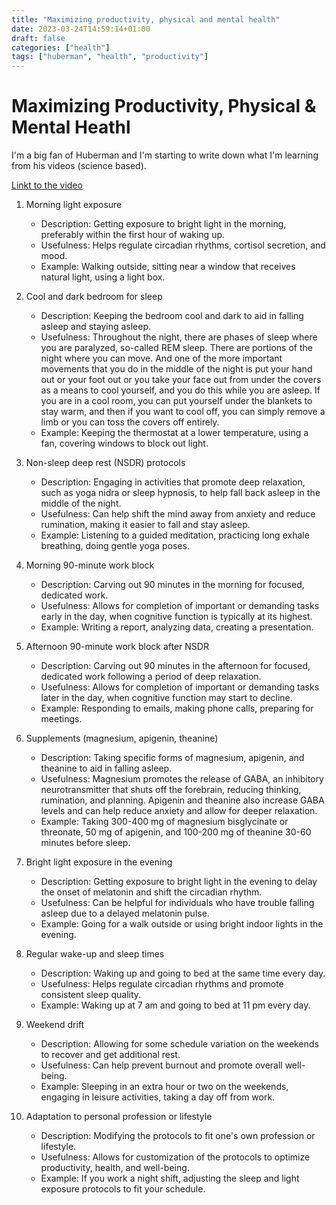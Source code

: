 ```yaml
---
title: "Maximizing productivity, physical and mental health"
date: 2023-03-24T14:59:14+01:00
draft: false
categories: ["health"]
tags: ["huberman", "health", "productivity"]
---
```


<!-- Title: Maximizing productivity, physical and mental health -->
<!-- Date: 2023-03-11 -->
<!-- Modified: 2023-03-11 -->
<!-- Category: Life -->
<!-- Tags: life, productivity, health -->
<!-- Slug: maximizing_productiviy_physical_and_mental_health -->
<!-- Authors: Maximiliano Greco -->

# Maximizing Productivity, Physical & Mental Heathl

I'm a big fan of Huberman and I'm starting to write down what I'm learning from
his videos (science based).

[Linkt to the video](https://www.youtube.com/watch?v=aXvDEmo6uS4)


1. Morning light exposure

    - Description: Getting exposure to bright light in the morning, preferably
      within the first hour of waking up.
    - Usefulness: Helps regulate circadian rhythms, cortisol secretion, and
      mood.
    - Example: Walking outside, sitting near a window that receives natural light, using a light box.

2. Cool and dark bedroom for sleep

    - Description: Keeping the bedroom cool and dark to aid in falling asleep and staying asleep.
    - Usefulness: Throughout the night, there are phases of sleep where you are paralyzed, so-called REM sleep. There are portions of the night where you can move. And one of the more important movements that you do in the middle of the night is put your hand out or your foot out or you take your face out from under the covers as a means to cool yourself, and you do this while you are asleep. If you are in a cool room, you can put yourself under the blankets to stay warm, and then if you want to cool off, you can simply remove a limb or you can toss the covers off entirely.
    - Example: Keeping the thermostat at a lower temperature, using a fan, covering windows to block out light.

3. Non-sleep deep rest (NSDR) protocols

    - Description: Engaging in activities that promote deep relaxation, such as yoga nidra or sleep hypnosis, to help fall back asleep in the middle of the night.
    - Usefulness: Can help shift the mind away from anxiety and reduce rumination, making it easier to fall and stay asleep.
    - Example: Listening to a guided meditation, practicing long exhale breathing, doing gentle yoga poses.

4. Morning 90-minute work block

    - Description: Carving out 90 minutes in the morning for focused, dedicated work.
    - Usefulness: Allows for completion of important or demanding tasks early in the day, when cognitive function is typically at its highest.
    - Example: Writing a report, analyzing data, creating a presentation.

5. Afternoon 90-minute work block after NSDR

    - Description: Carving out 90 minutes in the afternoon for focused, dedicated work following a period of deep relaxation.
    - Usefulness: Allows for completion of important or demanding tasks later in the day, when cognitive function may start to decline.
    - Example: Responding to emails, making phone calls, preparing for meetings.

6. Supplements (magnesium, apigenin, theanine)

    - Description: Taking specific forms of magnesium, apigenin, and theanine to aid in falling asleep.
    - Usefulness: Magnesium promotes the release of GABA, an inhibitory neurotransmitter that shuts off the forebrain, reducing thinking, rumination, and planning. Apigenin and theanine also increase GABA levels and can help reduce anxiety and allow for deeper relaxation.
    - Example: Taking 300-400 mg of magnesium bisglycinate or threonate, 50 mg of apigenin, and 100-200 mg of theanine 30-60 minutes before sleep.

7. Bright light exposure in the evening

    - Description: Getting exposure to bright light in the evening to delay the onset of melatonin and shift the circadian rhythm.
    - Usefulness: Can be helpful for individuals who have trouble falling asleep due to a delayed melatonin pulse.
    - Example: Going for a walk outside or using bright indoor lights in the evening.

8. Regular wake-up and sleep times

    - Description: Waking up and going to bed at the same time every day.
    - Usefulness: Helps regulate circadian rhythms and promote consistent sleep quality.
    - Example: Waking up at 7 am and going to bed at 11 pm every day.

9. Weekend drift

    - Description: Allowing for some schedule variation on the weekends to recover and get additional rest.
    - Usefulness: Can help prevent burnout and promote overall well-being.
    - Example: Sleeping in an extra hour or two on the weekends, engaging in leisure activities, taking a day off from work.

10. Adaptation to personal profession or lifestyle

    - Description: Modifying the protocols to fit one's own profession or lifestyle.
    - Usefulness: Allows for customization of the protocols to optimize productivity, health, and well-being.
    - Example: If you work a night shift, adjusting the sleep and light exposure protocols to fit your schedule.
